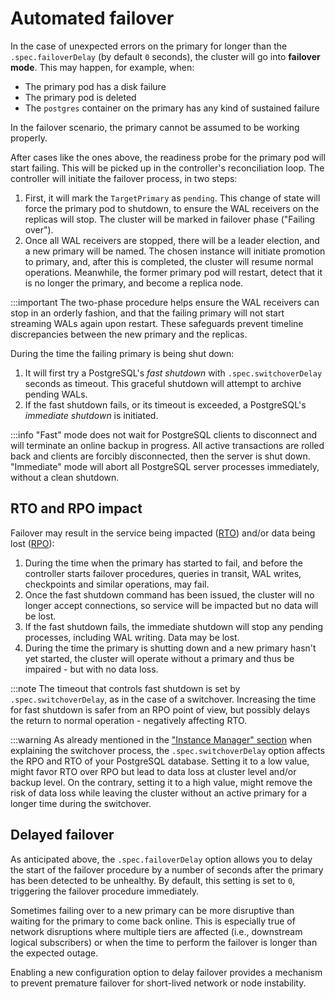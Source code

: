 ﻿# Automated failover
<!-- SPDX-License-Identifier: CC-BY-4.0 -->

In the case of unexpected errors on the primary for longer than the
`.spec.failoverDelay` (by default `0` seconds), the cluster will go into
**failover mode**. This may happen, for example, when:

- The primary pod has a disk failure
- The primary pod is deleted
- The `postgres` container on the primary has any kind of sustained failure

In the failover scenario, the primary cannot be assumed to be working properly.

After cases like the ones above, the readiness probe for the primary pod will start
failing. This will be picked up in the controller's reconciliation loop. The
controller will initiate the failover process, in two steps:

1. First, it will mark the `TargetPrimary` as `pending`. This change of state will
   force the primary pod to shutdown, to ensure the WAL receivers on the replicas
   will stop. The cluster will be marked in failover phase ("Failing over").
2. Once all WAL receivers are stopped, there will be a leader election, and a
   new primary will be named. The chosen instance will initiate promotion to
   primary, and, after this is completed, the cluster will resume normal operations.
   Meanwhile, the former primary pod will restart, detect that it is no longer
   the primary, and become a replica node.

:::important
The two-phase procedure helps ensure the WAL receivers can stop in an orderly
    fashion, and that the failing primary will not start streaming WALs again upon
    restart. These safeguards prevent timeline discrepancies between the new primary
    and the replicas.

During the time the failing primary is being shut down:

1. It will first try a PostgreSQL's *fast shutdown* with
   `.spec.switchoverDelay` seconds as timeout. This graceful shutdown will attempt
   to archive pending WALs.
2. If the fast shutdown fails, or its timeout is exceeded, a PostgreSQL's
   *immediate shutdown* is initiated.

:::info
"Fast" mode does not wait for PostgreSQL clients to disconnect and will
    terminate an online backup in progress. All active transactions are rolled back
    and clients are forcibly disconnected, then the server is shut down.
    "Immediate" mode will abort all PostgreSQL server processes immediately,
    without a clean shutdown.

## RTO and RPO impact

Failover may result in the service being impacted ([RTO](before_you_start.md#rto))
and/or data being lost ([RPO](before_you_start.md#rpo)):

1. During the time when the primary has started to fail, and before the controller
   starts failover procedures, queries in transit, WAL writes, checkpoints and
   similar operations, may fail.
2. Once the fast shutdown command has been issued, the cluster will no longer
   accept connections, so service will be impacted but no data
   will be lost.
3. If the fast shutdown fails, the immediate shutdown will stop any pending
   processes, including WAL writing. Data may be lost.
4. During the time the primary is shutting down and a new primary hasn't yet
   started, the cluster will operate without a primary and thus be impaired - but
   with no data loss.

:::note
The timeout that controls fast shutdown is set by `.spec.switchoverDelay`,
    as in the case of a switchover. Increasing the time for fast shutdown is safer
    from an RPO point of view, but possibly delays the return to normal operation -
    negatively affecting RTO.

:::warning
As already mentioned in the ["Instance Manager" section](instance_manager.md)
    when explaining the switchover process, the `.spec.switchoverDelay` option
    affects the RPO and RTO of your PostgreSQL database. Setting it to a low value,
    might favor RTO over RPO but lead to data loss at cluster level and/or backup
    level. On the contrary, setting it to a high value, might remove the risk of
    data loss while leaving the cluster without an active primary for a longer time
    during the switchover.

## Delayed failover

As anticipated above, the `.spec.failoverDelay` option allows you to delay the start
of the failover procedure by a number of seconds after the primary has been
detected to be unhealthy. By default, this setting is set to `0`, triggering the
failover procedure immediately.

Sometimes failing over to a new primary can be more disruptive than waiting
for the primary to come back online. This is especially true of network
disruptions where multiple tiers are affected (i.e., downstream logical
subscribers) or when the time to perform the failover is longer than the
expected outage.

Enabling a new configuration option to delay failover provides a mechanism to
prevent premature failover for short-lived network or node instability.
